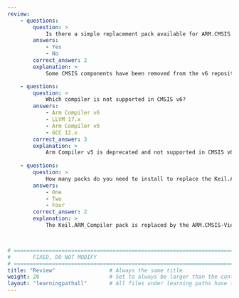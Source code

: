 ```yaml
---
review:
    - questions:
        question: >
            Is there a simple replacement pack available for ARM.CMSIS.5.x.x?
        answers:
            - Yes
            - No
        correct_answer: 2                    
        explanation: >
            Some CMSIS components have been removed from the v6 repository and you now need to install three packs to replace the old version.

    - questions:
        question: >
            Which compiler is not supported in CMSIS v6?
        answers:
            - Arm Compiler v6
            - LLVM 17.x
            - Arm Compiler v5
            - GCC 12.x
        correct_answer: 3                   
        explanation: >
            Arm Compiler v5 is deprecated and not supported in CMSIS v6 anymore.
               
    - questions:
        question: >
            How many packs do you need to install to replace the Keil.ARM_Compiler pack?
        answers:
            - One
            - Two
            - Four
        correct_answer: 2          
        explanation: >
            The Keil.ARM_Compiler pack is replaced by the ARM.CMSIS-View and ARM.CMSIS_Compiler packs.



# ================================================================================
#       FIXED, DO NOT MODIFY
# ================================================================================
title: "Review"                 # Always the same title
weight: 20                      # Set to always be larger than the content in this path
layout: "learningpathall"       # All files under learning paths have this same wrapper
---
```

